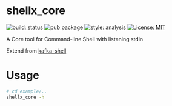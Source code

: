<!-- This file uses generated code. Visit https://pub.dev/packages/readme_helper for usage information. -->
# shellx_core

[![build: status][actions_badge]][actions_link] [![pub package][pub_badge]][pub_link]
[![style: analysis][analysis_badge]][analysis_link]
[![License: MIT][license_badge]][license_link]

A Core tool for Command-line Shell with listening stdin

[actions_badge]: https://github.com/huang12zheng/shellx_core/actions/workflows/main.yaml/badge.svg
[actions_link]: https://github.com/huang12zheng/shellx_core/actions/workflows/main.yaml
[pub_badge]:https://img.shields.io/pub/v/shellx_core.svg
[pub_link]:https://pub.dartlang.org/packages/shellx_core
[license_badge]: https://img.shields.io/badge/license-MIT-blue.svg
[license_link]: https://opensource.org/licenses/MIT
[analysis_badge]: https://img.shields.io/badge/style-romantic__analysis-purple
[analysis_link]: https://github.com/RomanticEra/romantic_analysis

Extend from [kafka-shell](https://github.com/pulyaevskiy/kafka-shell)

<!-- #include example/README.md -->
# Usage
``` sh
# cd example/..
shellx_core -h
```
<!-- // end of #include -->
